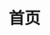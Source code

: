---
home: true
title: 首页
icon: house
heroImage: https://cdn.iycx.top/higurashi/logo.png
heroText: false
heroAlt: 《寒蝉鸣泣之时》系列简体中文汉化补丁官方网站
heroFullScreen: true　
actions:
  - text: 汉化补丁列表 →
    link: /patch/list
    type: primary

  - text: 使用指南 📕
    link: /guide/
---
